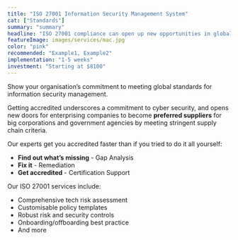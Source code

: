 ```yaml
---
title: "ISO 27001 Information Security Management System"
cat: ["Standards"]
summary: "summary"
headline: "ISO 27001 compliance can open up new opportunities in global markets. It allows you to compete with international competitors. In some countries, this is a major entry requirement."
featureImage: images/services/mac.jpg
color: "pink"
recommended: "Example1, Example2"
implementation: "1-5 weeks"
investment: "Starting at $8100"
---
```


Show your organisation’s commitment to meeting global standards for information security management.

Getting accredited underscores a commitment to cyber security, and opens new doors for enterprising companies to become **preferred suppliers** for big corporations and government agencies by meeting stringent supply chain criteria.

Our experts get you accredited faster than if you tried to do it all yourself:

- **Find out what’s missing** - Gap Analysis
- **Fix it** - Remediation
- **Get accredited** - Certification Support

Our ISO 27001 services include:

- Comprehensive tech risk assessment
- Customisable policy templates
- Robust risk and security controls
- Onboarding/offboarding best practice
- And more
